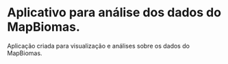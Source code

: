 # Aplicativo para análise dos dados do MapBiomas.
Aplicação criada para visualização e análises sobre os dados do MapBiomas.
